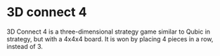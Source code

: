 # 3D connect 4
3D Connect 4 is a three-dimensional strategy game similar to Qubic in strategy, but with a 4x4x4 board. It is won by placing 4 pieces in a row, instead of 3.

